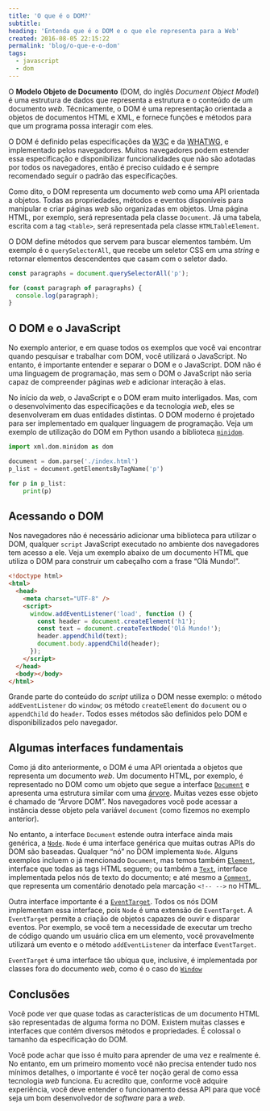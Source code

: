```yaml
---
title: 'O que é o DOM?'
subtitle:
heading: 'Entenda que é o DOM e o que ele representa para a Web'
created: 2016-08-05 22:15:22
permalink: 'blog/o-que-e-o-dom'
tags:
  - javascript
  - dom
---
```


O **Modelo Objeto de Documento** (DOM, do inglês <em lang="en">Document Object
Model</em>) é uma estrutura de dados que representa a estrutura e o conteúdo de
um documento _web_. Técnicamente, o DOM é uma representação orientada a objetos
de documentos HTML e XML, e fornece funções e métodos para que um programa possa
interagir com eles.

O DOM é definido pelas especificações da [W3C](https://www.w3.org/DOM/) e da
[WHATWG](https://dom.spec.whatwg.org/), e implementado pelos navegadores. Muitos
navegadores podem estender essa especificação e disponibilizar funcionalidades
que não são adotadas por todos os navegadores, então é preciso cuidado e é
sempre recomendado seguir o padrão das especificações.

Como dito, o DOM representa um documento _web_ como uma API orientada a objetos.
Todas as propriedades, métodos e eventos disponíveis para manipular e criar
páginas _web_ são organizadas em objetos. Uma página HTML, por exemplo, será
representada pela classe `Document`. Já uma tabela, escrita com a tag `<table>`,
será representada pela classe `HTMLTableElement`.

O DOM define métodos que servem para buscar elementos também. Um exemplo é o
`querySelectorAll`, que recebe um seletor CSS em uma _string_ e retornar
elementos descendentes que casam com o seletor dado.

```js
const paragraphs = document.querySelectorAll('p');

for (const paragraph of paragraphs) {
  console.log(paragraph);
}
```

## O DOM e o JavaScript

No exemplo anterior, e em quase todos os exemplos que você vai encontrar quando
pesquisar e trabalhar com DOM, você utilizará o JavaScript. No entanto, é
importante entender e separar o DOM e o JavaScript. DOM não é uma linguagem de
programação, mas sem o DOM o JavaScript não seria capaz de compreender páginas
_web_ e adicionar interação à elas.

No início da _web_, o JavaScript e o DOM eram muito interligados. Mas, com o
desenvolvimento das especificações e da tecnologia _web_, eles se desenvolveram
em duas entidades distintas. O DOM moderno é projetado para ser implementado em
qualquer linguagem de programação. Veja um exemplo de utilização do DOM em
Python usando a biblioteca
[`minidom`](https://docs.python.org/3/library/xml.dom.minidom.html).

```py
import xml.dom.minidom as dom

document = dom.parse('./index.html')
p_list = document.getElementsByTagName('p')

for p in p_list:
    print(p)
```

## Acessando o DOM

Nos navegadores não é necessário adicionar uma biblioteca para utilizar o DOM,
qualquer `script` JavaScript executado no ambiente dos navegadores tem acesso
a ele. Veja um exemplo abaixo de um documento HTML que utiliza o DOM para
construir um cabeçalho com a frase “Olá Mundo!”.

```html
<!doctype html>
<html>
  <head>
    <meta charset="UTF-8" />
    <script>
      window.addEventListener('load', function () {
        const header = document.createElement('h1');
        const text = document.createTextNode('Olá Mundo!');
        header.appendChild(text);
        document.body.appendChild(header);
      });
    </script>
  </head>
  <body></body>
</html>
```

Grande parte do conteúdo do _script_ utiliza o DOM nesse exemplo: o método
`addEventListener` do `window`; os método `createElement` do `document` ou o
`appendChild` do `header`. Todos esses métodos são definidos pelo DOM e
disponibilizados pelo navegador.

## Algumas interfaces fundamentais

Como já dito anteriormente, o DOM é uma API orientada a objetos que representa
um documento _web_. Um documento HTML, por exemplo, é representado no DOM como
um objeto que segue a interface
[`Document`](https://developer.mozilla.org/en-US/docs/Web/API/Document) e
apresenta uma estrutura similar com uma
[árvore](<https://pt.wikipedia.org/wiki/%C3%81rvore_(estrutura_de_dados)>). Muitas
vezes esse objeto é chamado de “Árvore DOM”. Nos navegadores você pode acessar a
instância desse objeto pela variável `document` (como fizemos no exemplo
anterior).

No entanto, a interface `Document` estende outra interface ainda mais genérica,
a [`Node`](https://developer.mozilla.org/en-US/docs/Web/API/Node). `Node` é uma
interface genérica que muitas outras APIs do DOM são baseadas. Qualquer “nó” no
DOM implementa `Node`. Alguns exemplos incluem o já mencionado `Document`, mas
temos também
[`Element`](https://developer.mozilla.org/en-US/docs/Web/API/Element), interface
que todas as tags HTML seguem; ou também a
[`Text`](https://developer.mozilla.org/en-US/docs/Web/API/Text), interface
implementada pelos nós de texto do documento; e até mesmo a
[`Comment`](https://developer.mozilla.org/en-US/docs/Web/API/Comment), que
representa um comentário denotado pela marcação `<!-- -->` no HTML.

Outra interface importante é a
[`EventTarget`](https://developer.mozilla.org/en-US/docs/Web/API/EventTarget).
Todos os nós DOM implementam essa interface, pois `Node` é uma extensão de
`EventTarget`. A `EventTarget` permite a criação de objetos capazes de ouvir e
disparar eventos. Por exemplo, se você tem a necessidade de executar um trecho
de código quando um usuário clica em um elemento, você provavelmente utilizará
um evento e o método `addEventListener` da interface `EventTarget`.

<aside>
  <p>
    <code>EventTarget</code> é uma interface tão ubíqua que, inclusive, é
    implementada por classes fora do documento <em>web</em>, como é o caso do
    <a href="https://developer.mozilla.org/en-US/docs/Web/API/Window"><code>Window</code></a>
  </p>
</aside>

## Conclusões

Você pode ver que quase todas as características de um documento HTML são
representadas de alguma forma no DOM. Existem muitas classes e interfaces que
contém diversos métodos e propriedades. É colossal o tamanho da especificação do
DOM.

Você pode achar que isso é muito para aprender de uma vez e realmente é. No
entanto, em um primeiro momento você não precisa entender tudo nos mínimos
detalhes, o importante é você ter noção geral de como essa tecnologia _web_
funciona. Eu acredito que, conforme você adquire experiência, você deve entender
o funcionamento dessa API para que você seja um bom desenvolvedor de _software_
para a _web_.
